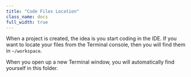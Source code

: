 ```yaml
---
title: "Code Files Location"
class_name: docs
full_width: true
---
```


When a project is created, the idea is you start coding in the IDE. If you want to locate your files from the Terminal console, then you will find them in `~/workspace`.

When you open up a new Terminal window, you will automatically find yourself in this folder.


